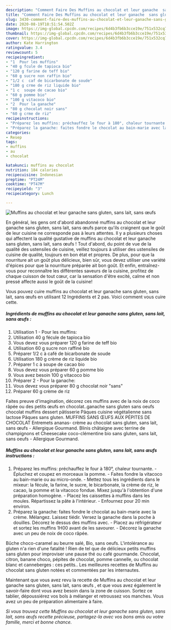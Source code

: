 ```yaml
---
description: "Comment Faire Des Muffins au chocolat et leur ganache  sans gluten, sans lait, sans œufs "
title: "Comment Faire Des Muffins au chocolat et leur ganache  sans gluten, sans lait, sans œufs "
slug: 3430-comment-faire-des-muffins-au-chocolat-et-leur-ganache-sans-gluten-sans-lait-sans-oufs
date: 2020-08-19T18:51:54.502Z
image: https://img-global.cpcdn.com/recipes/6d4b3fb6b3cce19e/751x532cq70/muffins-au-chocolat-et-leur-ganache-sans-gluten-sans-lait-sans-oeufs-photo-principale-de-la-recette.jpg
thumbnail: https://img-global.cpcdn.com/recipes/6d4b3fb6b3cce19e/751x532cq70/muffins-au-chocolat-et-leur-ganache-sans-gluten-sans-lait-sans-oeufs-photo-principale-de-la-recette.jpg
cover: https://img-global.cpcdn.com/recipes/6d4b3fb6b3cce19e/751x532cq70/muffins-au-chocolat-et-leur-ganache-sans-gluten-sans-lait-sans-oeufs-photo-principale-de-la-recette.jpg
author: Kate Harrington
ratingvalue: 3.4
reviewcount: 5
recipeingredient:
- "1  Pour les muffins"
- "40 g fcule de tapioca bio"
- "120 g farine de teff bio"
- "60 g sucre non raffin bio"
- "1/2 c  caf de bicarbonate de soude"
- "180 g crme de riz liquide bio"
- "1 c  soupe de cacao bio"
- "60 g pomme bio"
- "100 g vitacoco bio"
- "2  Pour la ganache"
- "80 g chocolat noir sans"
- "60 g crme de riz"
recipeinstructions:
- "Préparez les muffins: préchauffez le four à 180°, chaleur tournante. Épluchez et coupez en morceaux la pomme. Faites fondre la vitacoco au bain-marie ou au micro-onde.  Mettez tous les ingrédients dans le mixeur: la fécule, la farine, le sucre, le bicarbonate, la crème de riz, le cacao, la pomme et la vitacoco fondue. Mixez jusqu&#39;à l&#39;obtention d&#39;une préparation homogène.  Placez les caissettes à muffins dans les moules. Répartissez la pâte à l&#39;intérieur.  Enfournez pour 20 min environ."
- "Préparez la ganache: faites fondre le chocolat au bain-marie avec la crème. Mélangez. Laissez tiédir. Versez la ganache dans la poche à douilles. Décorez le dessus des muffins avec. Placez au réfrigérateur et sortez les muffins 1H00 avant de les savourer. Décorez la ganache avec un peu de noix de coco râpée."
categories:
- Resep
tags:
- muffins
- au
- chocolat

katakunci: muffins au chocolat 
nutrition: 184 calories
recipecuisine: Indonesian
preptime: "PT24M"
cooktime: "PT47M"
recipeyield: "3"
recipecategory: Lunch

---
```



![Muffins au chocolat et leur ganache  sans gluten, sans lait, sans œufs ](https://img-global.cpcdn.com/recipes/6d4b3fb6b3cce19e/751x532cq70/muffins-au-chocolat-et-leur-ganache-sans-gluten-sans-lait-sans-oeufs-photo-principale-de-la-recette.jpg)

En général, les gens ont d'abord abandonné muffins au chocolat et leur ganache  sans gluten, sans lait, sans œufs  parce qu'ils craignent que le goût de leur cuisine ne corresponde pas à leurs attentes. Il y a plusieurs choses qui affectent la qualité gustative de muffins au chocolat et leur ganache  sans gluten, sans lait, sans œufs ! Tout d'abord, du point de vue de la qualité des ustensiles de cuisine, veillez toujours à utiliser des ustensiles de cuisine de qualité, toujours en bon état et propres. De plus, pour que la nourriture ait un goût plus délicieux, bien sûr, vous devez utiliser une variété d'épices pour que la nourriture préparée ait bon goût. Et enfin, entraînez-vous pour reconnaître les différentes saveurs de la cuisine, profitez de chaque cuisson de tout cœur, car la sensation d'être excité, calme et non pressé affecte aussi le goût de la cuisine!

<!--inarticleads1-->

Vous pouvez cuire muffins au chocolat et leur ganache  sans gluten, sans lait, sans œufs  en utilisant 12 Ingrédients et 2 pas. Voici comment vous cuire cette.

##### Ingrédients de muffins au chocolat et leur ganache  sans gluten, sans lait, sans œufs  :

1. Utilisation 1 - Pour les muffins:
1. Utilisation 40 g fécule de tapioca bio
1. Vous devez vous préparer 120 g farine de teff bio
1. Utilisation 60 g sucre non raffiné bio
1. Préparer 1/2 c à café de bicarbonate de soude
1. Utilisation 180 g crème de riz liquide bio
1. Préparer 1 c à soupe de cacao bio
1. Vous devez vous préparer 60 g pomme bio
1. Vous avez besoin 100 g vitacoco bio
1. Préparer 2 - Pour la ganache:
1. Vous devez vous préparer 80 g chocolat noir &#34;sans&#34;
1. Préparer 60 g crème de riz


Faites preuve d&#39;imagination, décorez ces muffins avec de la noix de coco râpée ou des petits œufs en chocolat..ganache sans gluten sans oeufs chocolat muffins dessert pâtisserie Pâques cuisine végétalienne sans lactose Pâques sans gluten. MUFFINS SANS ŒUFS AUX PÉPITES DE CHOCOLAT Entremets ananas- crème au chocolat  sans gluten, sans lait, sans œufs - Allergique Gourmand. Blinis châtaigne avec terrine de champignons et Cheesecake coco-clémentine bio sans gluten, sans lait, sans oeufs - Allergique Gourmand. 

<!--inarticleads2-->

##### Muffins au chocolat et leur ganache  sans gluten, sans lait, sans œufs  instructions :

1. Préparez les muffins: préchauffez le four à 180°, chaleur tournante. - Épluchez et coupez en morceaux la pomme. - Faites fondre la vitacoco au bain-marie ou au micro-onde.  - Mettez tous les ingrédients dans le mixeur: la fécule, la farine, le sucre, le bicarbonate, la crème de riz, le cacao, la pomme et la vitacoco fondue. Mixez jusqu&#39;à l&#39;obtention d&#39;une préparation homogène.  - Placez les caissettes à muffins dans les moules. Répartissez la pâte à l&#39;intérieur.  - Enfournez pour 20 min environ.
1. Préparez la ganache: faites fondre le chocolat au bain-marie avec la crème. Mélangez. Laissez tiédir. Versez la ganache dans la poche à douilles. Décorez le dessus des muffins avec. - Placez au réfrigérateur et sortez les muffins 1H00 avant de les savourer. - Décorez la ganache avec un peu de noix de coco râpée.


Bûche choco-caramel au beurre salé, Bio, sans oeufs. L&#39;intolérance au gluten n&#39;a rien d&#39;une fatalité ! Rien de tel que de délicieux petits muffins sans gluten pour improviser une pause thé ou café gourmande. Chocolat, citron, banane choco, pépites de chocolat, pomme cannelle, ou chocolat blanc et canneberges : ces petits.. Les meilleures recettes de Muffins au chocolat sans gluten notées et commentées par les internautes. 

<!--inarticleads1-->

<p>
Maintenant que vous avez revu la recette de Muffins au chocolat et leur ganache  sans gluten, sans lait, sans œufs , et que vous avez également le savoir-faire dont vous avez besoin dans la zone de cuisson. Sortez ce tablier, dépoussiérez vos bols à mélanger et retroussez vos manches. Vous avez un peu de préparation alimentaire à faire.
</p>

<p>
<i>Si vous trouvez cette Muffins au chocolat et leur ganache  sans gluten, sans lait, sans œufs  recette précieuse, partagez-la avec vos bons amis ou votre famille, merci et bonne chance.</i>
</p>
